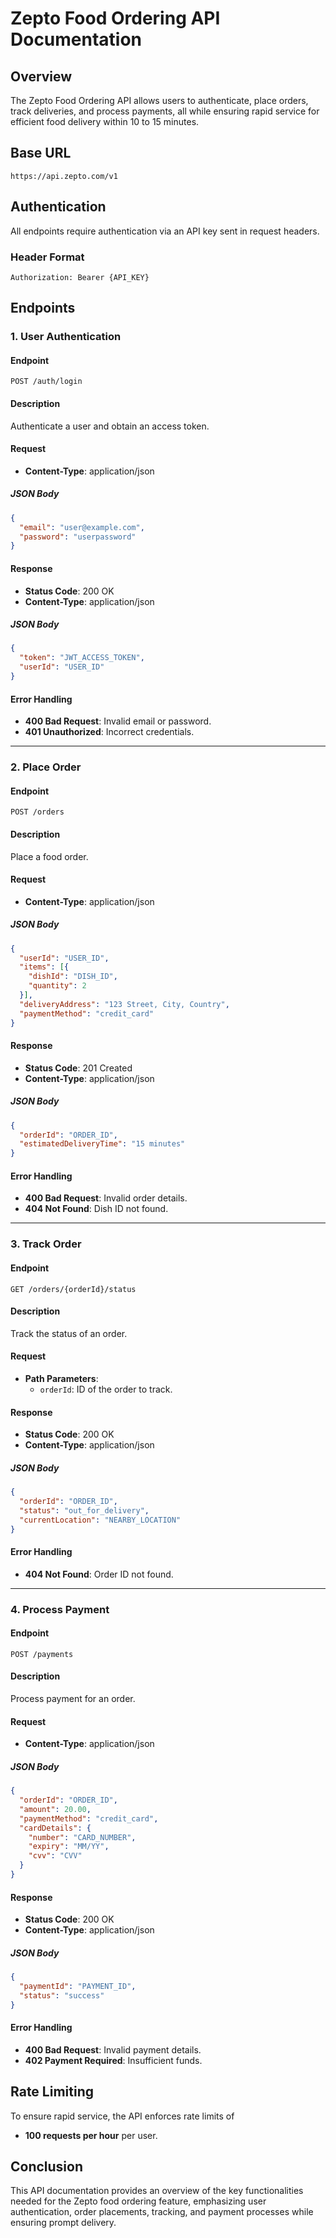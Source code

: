 # Zepto Food Ordering API Documentation

## Overview
The Zepto Food Ordering API allows users to authenticate, place orders, track deliveries, and process payments, all while ensuring rapid service for efficient food delivery within 10 to 15 minutes.

## Base URL
`https://api.zepto.com/v1`

## Authentication
All endpoints require authentication via an API key sent in request headers.

### Header Format
```
Authorization: Bearer {API_KEY}
```

## Endpoints

### 1. User Authentication

#### Endpoint
`POST /auth/login`

#### Description
Authenticate a user and obtain an access token.

#### Request
- **Content-Type**: application/json

##### JSON Body
```json
{
  "email": "user@example.com",
  "password": "userpassword"
}
```

#### Response
- **Status Code**: 200 OK
- **Content-Type**: application/json

##### JSON Body
```json
{
  "token": "JWT_ACCESS_TOKEN",
  "userId": "USER_ID"
}
```

#### Error Handling
- **400 Bad Request**: Invalid email or password.
- **401 Unauthorized**: Incorrect credentials.

---

### 2. Place Order

#### Endpoint
`POST /orders`

#### Description
Place a food order.

#### Request
- **Content-Type**: application/json

##### JSON Body
```json
{
  "userId": "USER_ID",
  "items": [{
    "dishId": "DISH_ID",
    "quantity": 2
  }],
  "deliveryAddress": "123 Street, City, Country",
  "paymentMethod": "credit_card"
}
```

#### Response
- **Status Code**: 201 Created
- **Content-Type**: application/json

##### JSON Body
```json
{
  "orderId": "ORDER_ID",
  "estimatedDeliveryTime": "15 minutes"
}
```

#### Error Handling
- **400 Bad Request**: Invalid order details.
- **404 Not Found**: Dish ID not found.

---

### 3. Track Order

#### Endpoint
`GET /orders/{orderId}/status`

#### Description
Track the status of an order.

#### Request
- **Path Parameters**:
  - `orderId`: ID of the order to track.

#### Response
- **Status Code**: 200 OK
- **Content-Type**: application/json

##### JSON Body
```json
{
  "orderId": "ORDER_ID",
  "status": "out_for_delivery",
  "currentLocation": "NEARBY_LOCATION"
}
```

#### Error Handling
- **404 Not Found**: Order ID not found.

---

### 4. Process Payment

#### Endpoint
`POST /payments`

#### Description
Process payment for an order.

#### Request
- **Content-Type**: application/json

##### JSON Body
```json
{
  "orderId": "ORDER_ID",
  "amount": 20.00,
  "paymentMethod": "credit_card",
  "cardDetails": {
    "number": "CARD_NUMBER",
    "expiry": "MM/YY",
    "cvv": "CVV"
  }
}
```

#### Response
- **Status Code**: 200 OK
- **Content-Type**: application/json

##### JSON Body
```json
{
  "paymentId": "PAYMENT_ID",
  "status": "success"
}
```

#### Error Handling
- **400 Bad Request**: Invalid payment details.
- **402 Payment Required**: Insufficient funds.

## Rate Limiting
To ensure rapid service, the API enforces rate limits of 
- **100 requests per hour** per user.

## Conclusion
This API documentation provides an overview of the key functionalities needed for the Zepto food ordering feature, emphasizing user authentication, order placements, tracking, and payment processes while ensuring prompt delivery.
